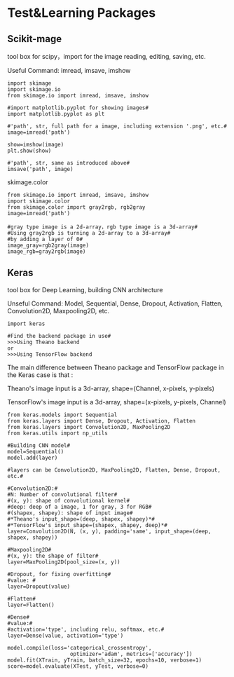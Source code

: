 #		Test&Learning Packages

##		Scikit-mage

tool box for scipy，import for the image reading, editing, saving, etc.

Useful Command:
imread, imsave, imshow
>
	import skimage
	import skimage.io
	from skimage.io import imread, imsave, imshow
>
	#import matplotlib.pyplot for showing images#
	import matplotlib.pyplot as plt
>	
	#'path', str, full path for a image, including extension '.png', etc.#
	image=imread('path')
>	
	show=imshow(image)
	plt.show(show)
>	
	#'path', str, same as introduced above#
	imsave('path', image)

skimage.color
>
	from skimage.io import imread, imsave, imshow
	import skimage.color
	from skimage.color import gray2rgb, rgb2gray
	image=imread('path')
>	
	#gray type image is a 2d-array，rgb type image is a 3d-array#
	#Using gray2rgb is turning a 2d-array to a 3d-array#
	#by adding a layer of 0#
	image_gray=rgb2gray(image)
	image_rgb=gray2rgb(image)
	
	
##		Keras

tool box for Deep Learning, building CNN architecture

Unseful Command: 
Model, Sequential, Dense, Dropout, Activation, Flatten, Convolution2D, Maxpooling2D, etc. 

>
	import keras
>	
	#Find the backend package in use#
	>>>Using Theano backend
	or
	>>>Using TensorFlow backend

The main difference between Theano package and TensorFlow package in the Keras case is that :

Theano's image input is a 3d-array, shape=(Channel, x-pixels, y-pixels)

TensorFlow's image input is a 3d-array, shape=(x-pixels, y-pixels, Channel)

>
	from keras.models import Sequential
	from keras.layers import Dense, Dropout, Activation, Flatten
	from keras.layers import Convolution2D, MaxPooling2D
	from keras.utils import np_utils
	
>
	#Building CNN model#
	model=Sequential()
	model.add(layer)
>
	#layers can be Convolution2D, MaxPooling2D, Flatten, Dense, Dropout, etc.#
>	
	#Convolution2D:#
	#N: Number of convolutional filter#
	#(x, y): shape of convolutional kernel#
	#deep: deep of a image, 1 for gray, 3 for RGB#
	#(shapex, shapey): shape of input image#
	#*Theano's input_shape=(deep, shapex, shapey)*#
	#*TensorFlow's input_shape=(shapex, shapey, deep)*#
	layer=Convolution2D(N, (x, y), padding='same', input_shape=(deep, shapex, shapey))
>
	#Maxpooling2D#
	#(x, y): the shape of filter#
	layer=MaxPooling2D(pool_size=(x, y))

>
	#Dropout, for fixing overfitting#
	#value: #
	layer=Dropout(value)
>
	#Flatten#
	layer=Flatten()
>
	#Dense#
	#value:#
	#activation='type', including relu, softmax, etc.#
	layer=Dense(value, activation='type')
>
	model.compile(loss='categorical_crossentropy',
						optimizer='adam', metrics=['accuracy'])
	model.fit(XTrain, yTrain, batch_size=32, epochs=10, verbose=1)
	score=model.evaluate(XTest, yTest, verbose=0)

	
	

